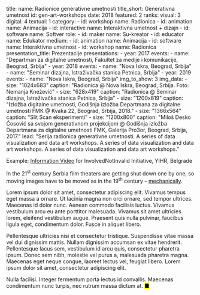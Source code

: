 title: 
    name: Radionice generativne umetnosti
title_short: Generativna umetnost
id: gen-art-workshops
date: 2018
featured: 2
ranks:
    visual: 3
    digital: 4
    textual: 1
category: 
    - id: workshop
      name: Radionica
    - id: animation
      name: Animacija
    - id: interactive
      name: Interaktivna umetnost + dizajn
    - id: software
      name: Softver
role:
    - id: maker
      name: Su-kreator
    - id: educator
      name: Edukator
medium:
    - id: animation
      name: Animacija
    - id: software
      name: Interaktivna umetnost
    - id: workshop
      name: Radionica
presentation_title: Prezentacije
presentations:
    - year: 2017
      events:
        - name: "Departman za digitalne umetnosti, Fakultet za medije i komunikacije, Beograd, Srbija"
    - year: 2018
      events:
        - name: "Nova Iskra, Beograd, Srbija"
        - name: "Seminar dizajna, Istraživačka stanica Petnica, Srbija"
    - year: 2019
      events:
        - name: "Nova Iskra, Beograd, Srbija"
img_to_show: 3
img_data:
    - size: "1024x683"
      caption: "Radionica @ Nova Iskra, Beograd, Srbija. Foto: Nemanja Knežević"
    - size: "628x419"
      caption: "Radionica @ Seminar dizajna, Istraživačka stanica Petnica, Srbija"
    - size: "1200x819"
      caption: "Izložba digitalne umetnosti, Godišnja izložba Departmana za digitalne umetnosti FMK @ Kvaka 22, Beograd, Srbija, 2018."
    - size: "1366x564"
      caption: "Slit Scan eksperimenti"
    - size: "1200x800"
      caption: "Miloš Desko Ćosović sa svojom generativnom projekcijom @ Godišnja izložba Departmana za digitalne umetnosti FMK, Galerija Pro3or, Beograd, Srbija, 2017."
lead: "Serija radionica generativne umetnosti. A series of data visualization and data art workshops. A series of data visualization and data art workshops. A series of data visualization and data art workshops."

Example: <a href='https://www.youtube.com/watch?v=T2PH3liBbpo' target='_blank'>Information Video</a> for InvolvedNotInvalid Initiative, YIHR, Belgrade

In the 21<sup>st</sup> century Serbia film theaters are getting shut down one by one, so moving images have to
be moved as in the 19<sup>th</sup> century – <a href='https://en.wikipedia.org/wiki/Precursors_of_film' target='_blank'>mechanically</a>.

Lorem ipsum dolor sit amet, consectetur adipiscing elit. Vivamus tempus eget massa a ornare. Ut lacinia magna non orci ornare, sed tempor ultrices. Maecenas id dolor nunc. Aenean commodo facilisis luctus. Vivamus vestibulum arcu eu ante porttitor malesuada. Vivamus sit amet ultricies lorem, eleifend vestibulum augue. Praesent quis nulla pulvinar, faucibus ligula eget, condimentum dolor. Fusce in aliquet libero.

Pellentesque ultricies nisi et consectetur tristique. Suspendisse vitae massa vel dui dignissim mattis. Nullam dignissim accumsan ex vitae hendrerit. Pellentesque lacus sem, vestibulum id arcu quis, consectetur pharetra ipsum. Donec sem nibh, molestie vel purus a, malesuada pharetra magna. Maecenas eget neque congue, laoreet lectus vel, feugiat libero. Lorem ipsum dolor sit amet, consectetur adipiscing elit.

Nulla facilisi. Integer fermentum porta lectus id convallis. Maecenas condimentum nunc turpis, nec rutrum massa dictum at. <mark>&#9632;</mark>
